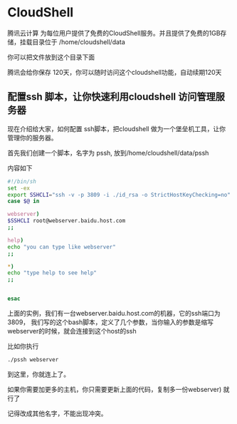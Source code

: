 # CloudShell

腾讯云计算 为每位用户提供了免费的CloudShell服务。并且提供了免费的1GB存储，挂载目录位于 
/home/cloudshell/data

你可以把文件放到这个目录下面

腾讯会给你保存 120天，你可以随时访问这个cloudshell功能，自动续期120天

## 配置ssh 脚本，让你快速利用cloudshell 访问管理服务器

现在介绍给大家，如何配置 ssh脚本，把cloudshell 做为一个堡垒机工具，让你管理你的服务器。

首先我们创建一个脚本，名字为 pssh, 放到/home/cloudshell/data/pssh

内容如下


```bash
#!/bin/sh
set -ex
export SSHCLI="ssh -v -p 3809 -i ./id_rsa -o StrictHostKeyChecking=no"
case $@ in

webserver)
$SSHCLI root@webserver.baidu.host.com
;;

help)
echo "you can type like webserver"
;;

*)
echo "type help to see help"
;;


esac
```

上面的实例，我们有一台webserver.baidu.host.com的机器，它的ssh端口为3809， 我们写的这个bash脚本，定义了几个参数，当你输入的参数是缩写webserver的时候，就会连接到这个host的ssh

比如你执行

```bash
./pssh webserver

```

到这里，你就连上了。

如果你需要加更多的主机，你只需要更新上面的代码，复制多一份webserver) 就行了

记得改成其他名字，不能出现冲突。

